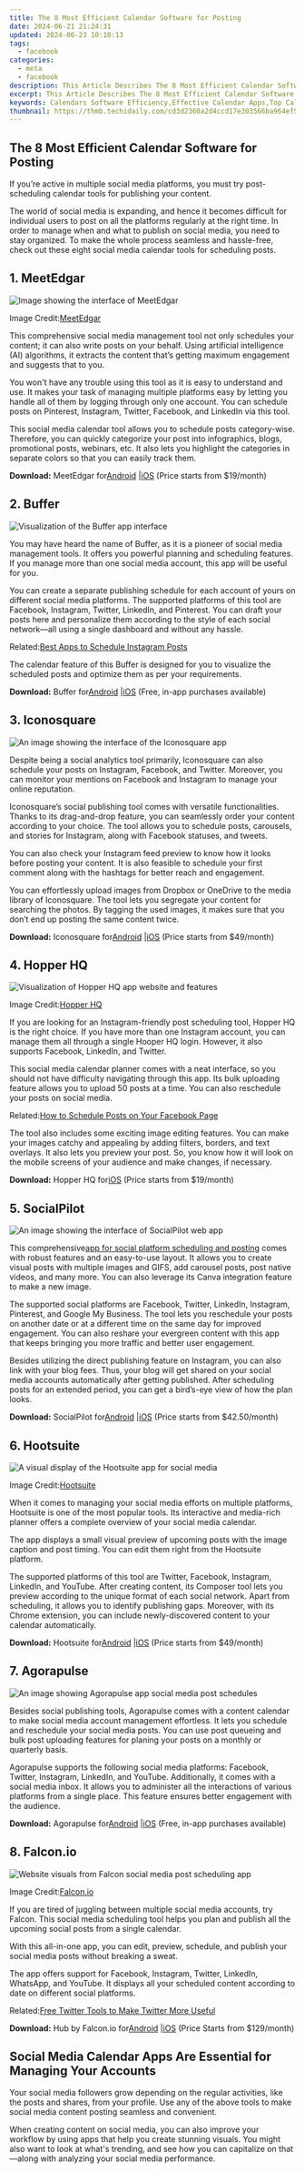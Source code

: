 ```yaml
---
title: The 8 Most Efficient Calendar Software for Posting
date: 2024-06-21 21:24:31
updated: 2024-06-23 10:10:13
tags:
  - facebook
categories:
  - meta
  - facebook
description: This Article Describes The 8 Most Efficient Calendar Software for Posting
excerpt: This Article Describes The 8 Most Efficient Calendar Software for Posting
keywords: Calendars Software Efficiency,Effective Calendar Apps,Top Calendar Tools,Optimal Scheduling Software,Best Calendar Productivity,Fastest Calendar Platforms,High-Efficiency Calendar Systems
thumbnail: https://thmb.techidaily.com/cd3d2360a2d4ccd17e303566ba964ef54de4b2742b9a5d3bf951667fe61ff2f5.jpg
---
```


## The 8 Most Efficient Calendar Software for Posting

 If you’re active in multiple social media platforms, you must try post-scheduling calendar tools for publishing your content.

 The world of social media is expanding, and hence it becomes difficult for individual users to post on all the platforms regularly at the right time. In order to manage when and what to publish on social media, you need to stay organized. To make the whole process seamless and hassle-free, check out these eight social media calendar tools for scheduling posts.

## 1. MeetEdgar

![Image showing the interface of MeetEdgar](https://static1.makeuseofimages.com/wordpress/wp-content/uploads/2021/07/Post-Scheduling-Tools-MeetEdgar.jpg)

 Image Credit:[MeetEdgar](https://meetedgar.com/features/)

 This comprehensive social media management tool not only schedules your content; it can also write posts on your behalf. Using artificial intelligence (AI) algorithms, it extracts the content that’s getting maximum engagement and suggests that to you.

 You won't have any trouble using this tool as it is easy to understand and use. It makes your task of managing multiple platforms easy by letting you handle all of them by logging through only one account. You can schedule posts on Pinterest, Instagram, Twitter, Facebook, and LinkedIn via this tool.

 This social media calendar tool allows you to schedule posts category-wise. Therefore, you can quickly categorize your post into infographics, blogs, promotional posts, webinars, etc. It also lets you highlight the categories in separate colors so that you can easily track them.

**Download:** MeetEdgar for[Android](https://www.anrdoezrs.net/links/7251228/type/dlg/sid/UUmuoUeUpU2000310/https://play.google.com/store/apps/details?id=com.roederstudios.meetedgar.android&hl=en%5FUS&gl=US) |[iOS](https://apps.apple.com/us/app/meetedgar/id1439963514) (Price starts from $19/month)

## 2. Buffer

![Visualization of the Buffer app interface](https://static1.makeuseofimages.com/wordpress/wp-content/uploads/2021/07/Post-Scheduling-Tools-Buffer.jpg)

 You may have heard the name of Buffer, as it is a pioneer of social media management tools. It offers you powerful planning and scheduling features. If you manage more than one social media account, this app will be useful for you.

 You can create a separate publishing schedule for each account of yours on different social media platforms. The supported platforms of this tool are Facebook, Instagram, Twitter, LinkedIn, and Pinterest. You can draft your posts here and personalize them according to the style of each social network—all using a single dashboard and without any hassle.

 Related:[Best Apps to Schedule Instagram Posts](https://www.makeuseof.com/the-10-best-apps-to-schedule-instagram-posts/)

 The calendar feature of this Buffer is designed for you to visualize the scheduled posts and optimize them as per your requirements.

**Download:** Buffer for[Android](https://www.anrdoezrs.net/links/7251228/type/dlg/sid/UUmuoUeUpU2000310/https://play.google.com/store/apps/details?id=org.buffer.android&hl=en%5FUS&gl=US) |[iOS](https://apps.apple.com/us/app/buffer-for-social-media-twitter/id490474324) (Free, in-app purchases available)

## 3. Iconosquare

![An image showing the interface of the Iconosquare app](https://static1.makeuseofimages.com/wordpress/wp-content/uploads/2021/07/Post-Scheduling-Tools-Iconosquare.jpg)

 Despite being a social analytics tool primarily, Iconosquare can also schedule your posts on Instagram, Facebook, and Twitter. Moreover, you can monitor your mentions on Facebook and Instagram to manage your online reputation.

 Iconosquare’s social publishing tool comes with versatile functionalities. Thanks to its drag-and-drop feature, you can seamlessly order your content according to your choice. The tool allows you to schedule posts, carousels, and stories for Instagram, along with Facebook statuses, and tweets.

 You can also check your Instagram feed preview to know how it looks before posting your content. It is also feasible to schedule your first comment along with the hashtags for better reach and engagement.

 You can effortlessly upload images from Dropbox or OneDrive to the media library of Iconosquare. The tool lets you segregate your content for searching the photos. By tagging the used images, it makes sure that you don’t end up posting the same content twice.

**Download:** Iconosquare for[Android](https://www.anrdoezrs.net/links/7251228/type/dlg/sid/UUmuoUeUpU2000310/https://play.google.com/store/apps/details?id=com.tripnity.iconosquare&hl=en%5FIN&gl=US) |[iOS](https://apps.apple.com/us/app/iconosquare/id1150428618) (Price starts from $49/month)

## 4. Hopper HQ

![Visualization of Hopper HQ app website and features](https://static1.makeuseofimages.com/wordpress/wp-content/uploads/2021/07/Post-Scheduling-Tools-Hopper-HQ.jpg)

 Image Credit:[Hopper HQ](https://www.hopperhq.com/home/)

 If you are looking for an Instagram-friendly post scheduling tool, Hopper HQ is the right choice. If you have more than one Instagram account, you can manage them all through a single Hooper HQ login. However, it also supports Facebook, LinkedIn, and Twitter.

 This social media calendar planner comes with a neat interface, so you should not have difficulty navigating through this app. Its bulk uploading feature allows you to upload 50 posts at a time. You can also reschedule your posts on social media.

 Related:[How to Schedule Posts on Your Facebook Page](https://www.makeuseof.com/schedule-facebook-page-posts/)

 The tool also includes some exciting image editing features. You can make your images catchy and appealing by adding filters, borders, and text overlays. It also lets you preview your post. So, you know how it will look on the mobile screens of your audience and make changes, if necessary.

**Download:** Hopper HQ for[iOS](https://apps.apple.com/us/app/hopper-hq/id1186832293) (Price starts from $19/month)

## 5. SocialPilot

![An image showing the interface of SocialPilot web app](https://static1.makeuseofimages.com/wordpress/wp-content/uploads/2021/07/Post-Scheduling-Tools-SocialPilot .jpg)

 This comprehensive[app for social platform scheduling and posting](https://www.makeuseof.com/best-tiktok-schedulers-schedule-tiktok-videos/) comes with robust features and an easy-to-use layout. It allows you to create visual posts with multiple images and GIFS, add carousel posts, post native videos, and many more. You can also leverage its Canva integration feature to make a new image.

 The supported social platforms are Facebook, Twitter, LinkedIn, Instagram, Pinterest, and Google My Business. The tool lets you reschedule your posts on another date or at a different time on the same day for improved engagement. You can also reshare your evergreen content with this app that keeps bringing you more traffic and better user engagement.

 Besides utilizing the direct publishing feature on Instagram, you can also link with your blog fees. Thus, your blog will get shared on your social media accounts automatically after getting published. After scheduling posts for an extended period, you can get a bird’s-eye view of how the plan looks.

**Download:** SocialPilot for[Android](https://www.anrdoezrs.net/links/7251228/type/dlg/sid/UUmuoUeUpU2000310/https://play.google.com/store/apps/details?id=socialpilot.co&hl=en%5FUS&gl=US) |[iOS](https://apps.apple.com/us/app/socialpilot-social-media-tool/id975534251) (Price starts from $42.50/month)

## 6. Hootsuite

![A visual display of the Hootsuite app for social media](https://static1.makeuseofimages.com/wordpress/wp-content/uploads/2021/07/Post-Scheduling-Tools-Hootsuite .jpg)

 Image Credit:[Hootsuite](https://www.hootsuite.com/platform/")

 When it comes to managing your social media efforts on multiple platforms, Hootsuite is one of the most popular tools. Its interactive and media-rich planner offers a complete overview of your social media calendar.

 The app displays a small visual preview of upcoming posts with the image caption and post timing. You can edit them right from the Hootsuite platform.

 The supported platforms of this tool are Twitter, Facebook, Instagram, LinkedIn, and YouTube. After creating content, its Composer tool lets you preview according to the unique format of each social network. Apart from scheduling, it allows you to identify publishing gaps. Moreover, with its Chrome extension, you can include newly-discovered content to your calendar automatically.

**Download:** Hootsuite for[Android](https://www.anrdoezrs.net/links/7251228/type/dlg/sid/UUmuoUeUpU2000310/https://play.google.com/store/apps/details?id=com.hootsuite.droid.full&hl=en%5FUS&gl=US) |[iOS](https://apps.apple.com/us/app/hootsuite-social-media-tools/id341249709) (Price starts from $49/month)

## 7. Agorapulse

![An image showing Agorapulse app social media post schedules](https://static1.makeuseofimages.com/wordpress/wp-content/uploads/2021/07/Post-Scheduling-Tools-Agorapulse.jpg)

 Besides social publishing tools, Agorapulse comes with a content calendar to make social media account management effortless. It lets you schedule and reschedule your social media posts. You can use post queueing and bulk post uploading features for planing your posts on a monthly or quarterly basis.

 Agorapulse supports the following social media platforms: Facebook, Twitter, Instagram, LinkedIn, and YouTube. Additionally, it comes with a social media inbox. It allows you to administer all the interactions of various platforms from a single place. This feature ensures better engagement with the audience.

**Download:** Agorapulse for[Android](https://www.anrdoezrs.net/links/7251228/type/dlg/sid/UUmuoUeUpU2000310/https://play.google.com/store/apps/details?id=com.agorapulse.app&hl=en%5FUS&gl=US) |[iOS](https://apps.apple.com/us/app/agorapulse-companion-app/id990677994) (Free, in-app purchases available)

## 8. Falcon.io

![Website visuals from Falcon social media post scheduling app](https://static1.makeuseofimages.com/wordpress/wp-content/uploads/2021/07/Post-Scheduling-Tools-Falcon.jpg)

 Image Credit:[Falcon.io](https://www.falcon.io/)

 If you are tired of juggling between multiple social media accounts, try Falcon. This social media scheduling tool helps you plan and publish all the upcoming social posts from a single calendar.

 With this all-in-one app, you can edit, preview, schedule, and publish your social media posts without breaking a sweat.

 The app offers support for Facebook, Instagram, Twitter, LinkedIn, WhatsApp, and YouTube. It displays all your scheduled content according to date on different social platforms.

 Related:[Free Twitter Tools to Make Twitter More Useful](https://www.makeuseof.com/tag/free-tools-twitter-more-useful/)

**Download:** Hub by Falcon.io for[Android](https://www.anrdoezrs.net/links/7251228/type/dlg/sid/UUmuoUeUpU2000310/https://play.google.com/store/apps/details?id=dk.android.falconsocial&hl=en%5FUS&gl=US) |[iOS](https://apps.apple.com/us/app/hub-by-falcon-io/id892828968) (Price Starts from $129/month)

## Social Media Calendar Apps Are Essential for Managing Your Accounts

 Your social media followers grow depending on the regular activities, like the posts and shares, from your profile. Use any of the above tools to make social media content posting seamless and convenient.

 When creating content on social media, you can also improve your workflow by using apps that help you create stunning visuals. You might also want to look at what's trending, and see how you can capitalize on that—along with analyzing your social media performance.


<ins class="adsbygoogle"
     style="display:block"
     data-ad-format="autorelaxed"
     data-ad-client="ca-pub-7571918770474297"
     data-ad-slot="1223367746"></ins>



<ins class="adsbygoogle"
     style="display:block"
     data-ad-client="ca-pub-7571918770474297"
     data-ad-slot="8358498916"
     data-ad-format="auto"
     data-full-width-responsive="true"></ins>
